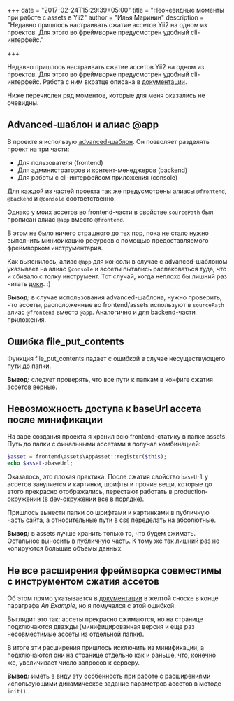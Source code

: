+++
date = "2017-02-24T15:29:39+05:00"
title = "Неочевидные моменты при работе с assets в Yii2"
author = "Илья Маринин"
description = "Недавно пришлось настраивать сжатие ассетов Yii2 на одном из проектов. Для этого во фреймворке предусмотрен удобный cli-интерфейс."

+++

Недавно пришлось настраивать сжатие ассетов Yii2 на одном из проектов. Для этого во фреймворке предусмотрен удобный cli-интерфейс. Работа с ним вкратце описана в [документации](http://www.yiiframework.com/doc-2.0/guide-structure-assets.html#combining-compressing-assets).

Ниже перечислен ряд моментов, которые для меня оказались не очевидны.

## Advanced-шаблон и алиас @app

В проекте я использую [advanced-шаблон](https://github.com/yiisoft/yii2-app-advanced). Он позволяет разделять проект на три части:

* Для пользователя (frontend)
* Для администраторов и контент-менеджеров (backend)
* Для работы с cli-интерфейсом приложения (console)

Для каждой из частей проекта так же предусмотрены алиасы `@frontend`, `@backend` и `@console` соответственно.

Однако у моих ассетов во frontend-части в свойстве `sourcePath` был прописан алиас `@app` вместо `@frontend`.

В этом не было ничего страшного до тех пор, пока не стало нужно выполнить минификацию ресурсов с помощью предоставляемого фреймворком инструментария. 

Как выяснилось, алиас `@app` для консоли в случае с advanced-шаблоном указывает на алиас `@console` и ассеты пытались распаковаться туда, что и сбивало с толку инструмент. Тот случай, когда неплохо бы лишний раз читать [доки](https://github.com/yiisoft/yii2-app-advanced/blob/master/docs/guide/structure-path-aliases.md). :)

**Вывод:** в случае использования advanced-шаблона, нужно проверить, что ассеты, расположенные во frontend/assets используют в `sourcePath` алиас `@frontend` вместо `@app`. Аналогично и для backend-части приложения.

## Ошибка file_put_contents

Функция file_put_contents падает с ошибкой в случае несуществующего пути до папки.

**Вывод:** следует проверять, что все пути к папкам в конфиге сжатия ассетов верные.

## Невозможность доступа к baseUrl ассета после минификации

На заре создания проекта я хранил всю frontend-статику в папке assets. Путь до папки с финальными ассетами я получал комбинацией:

```php
$asset = frontend\assets\AppAsset::register($this);
echo $asset->baseUrl;
```

Оказалось, это плохая практика. После сжатия свойство `baseUrl` у ассетов зануляется и картинки, шрифты и прочие вещи, которые до этого прекрасно отображались, перестают работать в production-окружении (в dev-окружении все в порядке).

Пришлось вынести папки со шрифтами и картинками в публичную часть сайта, а относительные пути в css переделать на абсолютные.

**Вывод:** в assets лучше хранить только то, что будем сжимать. Остальное выносить в публичную часть. К тому же так лишний раз не копируются большие объемы данных.

## Не все расширения фреймворка совместимы с инструментом сжатия ассетов

Об этом прямо указывается в [документации](http://www.yiiframework.com/doc-2.0/guide-structure-assets.html#combining-compressing-assets) в желтой сноске в конце параграфа *An Example*, но я помучался с этой ошибкой. 

Выглядит это так: ассеты прекрасно сжимаются, но на странице подключаются дважды (минифицированная версия и еще раз несовместимые ассеты из отдельной папки). 

В итоге эти расширения пришлось исключить из минификации, а подключаются они на странице отдельно как и раньше, что, конечно же, увеличивает число запросов к серверу.

**Вывод:** иметь в виду эту особенность при работе с расширениями использующими динамическое задание параметров ассетов в методе `init()`.
